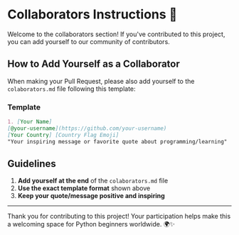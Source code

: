 # Collaborators Instructions 🤝

Welcome to the collaborators section! If you've contributed to this project, you can add yourself to our community of contributors.

## How to Add Yourself as a Collaborator

When making your Pull Request, please also add yourself to the `colaborators.md` file following this template:

### Template

```markdown
1. [Your Name]
[@your-username](https://github.com/your-username)
[Your Country] [Country Flag Emoji]
"Your inspiring message or favorite quote about programming/learning"
```


## Guidelines

1. **Add yourself at the end** of the `colaborators.md` file
2. **Use the exact template format** shown above
3. **Keep your quote/message positive and inspiring** 

---

Thank you for contributing to this project! Your participation helps make this a welcoming space for Python beginners worldwide. 🌍✨
